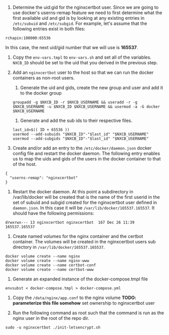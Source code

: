 1. Determine the uid:gid for the nginxcertbot user. Since we are going to use docker's userns-remap feature we need to first determine what the first available uid and gid is by looking at any existing entries in ```/etc/subuid``` and ```/etc/subgid```. For example, let's assume that the following entries exist in both files:
```
rchapin:100000:65536
```

In this case, the next uid/gid number that we will use is **165537**.

1. Copy the ```env-vars.tmpl``` to ```env-vars.sh``` and set all of the variables.  ```NXCB_ID``` should be set to the uid that you derived in the previous step.

1. Add an ```nginxcertbot``` user to the host so that we can run the docker containers as non-root users.

    1. Generate the uid and gids, create the new group and user and add it to the docker group
    ```
    groupadd -g $NXCB_ID -r $NXCB_USERNAME && useradd -r -g $NXCB_USERNAME -u $NXCB_ID $NXCB_USERNAME && usermod -a -G docker $NXCB_USERNAME
    ```

    1. Generate and add the sub ids to their respective files.
    ```
    last_id=$(( ID + 65536 ))
    usermod --add-subuids "$NXCB_ID"-"$last_id" "$NXCB_USERNAME"
    usermod --add-subgids "$NXCB_ID"-"$last_id" "$NXCB_USERNAME"
    ```

1. Create and/or add an entry to the ```/etc/docker/daemon.json``` docker config file and restart the docker daemon.  The following entry enables us to map the uids and gids of the users in the docker container to that of the host.
```
{
  "userns-remap": "nginxcertbot"
}
```

1. Restart the docker daemon. At this point a subdirectory in /var/lib/docker will be created that is the name of the first userid in the set of subuid and subgid created for the nginxcertbot user defined in ```daemon.json```.  In this case it will be ```/var/lib/docker/165537.165537```.  It should have the following permissions:
```
drwxrwx--- 13 nginxcertbot nginxcertbot  167 Dec 26 11:39 165537.165537
```

1.  Create named volumes for the nginx container and the certbot container.  The volumes will be created in the nginxcertbot users sub directory in ```/var/lib/docker/165537.165537```.
```
docker volume create --name nginx
docker volume create --name nginx-www
docker volume create --name certbot-conf
docker volume create --name certbot-www
```

1. Generate an expanded instance of the docker-compose.tmpl file
```
envsubst < docker-compose.tmpl > docker-compose.yml
```

1. Copy the ```/data/nginx/app.conf``` to the nginx volume **TODO: parameterize this file somehow** set ownership to nginxcertbot user


1. Run the following command as root such that the command is run as the nginx user in the root of the repo dir.
```
sudo -u nginxcertbot ./init-letsencrypt.sh
```
